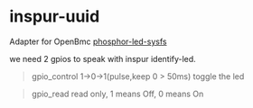 # inspur-uuid

Adapter for OpenBmc  [phosphor-led-sysfs](https://github.com/openbmc/phosphor-led-sysfs)

we need 2 gpios to speak with inspur identify-led.

> gpio_control   1->0->1(pulse,keep 0 > 50ms) toggle the led

> gpio_read      read only, 1 means Off, 0 means On 

